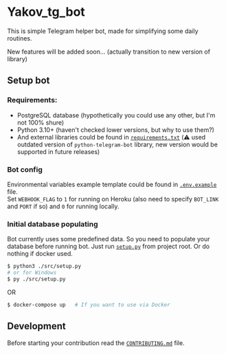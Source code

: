 # Yakov_tg_bot

This is simple Telegram helper bot, made for simplifying some daily routines.

New features will be added soon... (actually transition to new version of library)


## Setup bot

### Requirements:

- PostgreSQL database (hypothetically you could use any other, but I'm not 100% shure)
- Python 3.10+ (haven't checked lower versions, but why to use them?)
- And external libraries could be found in [`requirements.txt`](./requirements.txt) 
(⚠️ used outdated version of `python-telegram-bot` library, new version would be supported in future releases)


### Bot config

Environmental variables example template could be found in [`.env.example`](./.env.example) file.  
Set `WEBHOOK_FLAG` to `1` for running on Heroku (also need to specify `BOT_LINK` and `PORT` if so) and `0` for running locally.


### Initial database populating

Bot currently uses some predefined data. So you need to populate your database before 
running bot. Just run [`setup.py`](./src/setup.py) from project root. Or do nothing if docker used.

```bash
$ python3 ./src/setup.py
# or for Windows  
$ py ./src/setup.py
```

OR

```bash
$ docker-compose up   # If you want to use via Docker 
```

## Development

Before starting your contribution read the [`CONTRIBUTING.md`](./CONTRIBUTING.md) file.

